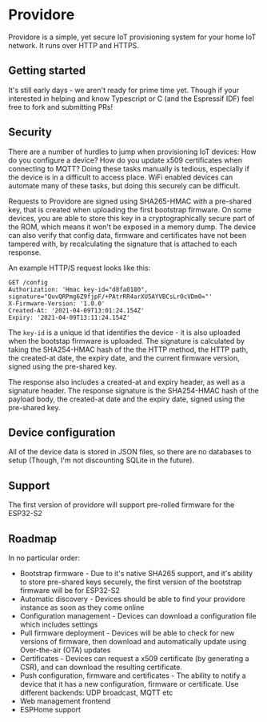 # Providore

Providore is a simple, yet secure IoT provisioning system for your home IoT network. It runs over HTTP and HTTPS.

## Getting started

It's still early days - we aren't ready for prime time yet. Though if your interested in helping and know Typescript or C (and the Espressif IDF) feel free to fork and submitting
PRs!

## Security

There are a number of hurdles to jump when provisioning IoT devices: How do you configure a device? How do you update x509 certificates when connecting to MQTT? Doing these tasks
manually is tedious, especially if the device is in a difficult to access place. WiFi enabled devices can automate many of these tasks, but doing this securely can be difficult.

Requests to Providore are signed using SHA265-HMAC with a pre-shared key, that is created when uploading the first bootstrap firmware. On some devices, you are able to store
this key in a cryptographically secure part of the ROM, which means it won't be exposed in a memory dump. The device can also verify that config data, firmware and certificates
have not been tampered with, by recalculating the signature that is attached to each response.

An example HTTP/S request looks like this:

```
GET /config
Authorization: 'Hmac key-id="d8fa0180", signature="QuvQRPmg6Z9fjpF/+PAtrRR4arXU5AYVBCsLrOcVDm0="'
X-Firmware-Version: '1.0.0'
Created-At: '2021-04-09T13:01:24.154Z'
Expiry: '2021-04-09T13:11:24.154Z'
```

The `key-id` is a unique id that identifies the device - it is also uploaded when the bootstap firmware is uploaded. The signature is calculated by taking the SHA254-HMAC hash
of the the HTTP method, the HTTP path, the created-at date, the expiry date, and the current firmware version, signed using the pre-shared key.

The response also includes a created-at and expiry header, as well as a signature header. The response signature is the SHA254-HMAC hash of the payload body, the created-at date
and the expiry date, signed using the pre-shared key.

## Device configuration

All of the device data is stored in JSON files, so there are no databases to setup (Though, I'm not discounting SQLite in the future).

## Support

The first version of providore will support pre-rolled firmware for the ESP32-S2

## Roadmap

In no particular order:

- Bootstrap firmware - Due to it's native SHA265 support, and it's ability to store pre-shared keys securely, the first version of the bootstrap firmware will be for ESP32-S2
- Automatic discovery - Devices should be able to find your providore instance as soon as they come online
- Configuration management - Devices can download a configuration file which includes settings
- Pull firmware deployment - Devices will be able to check for new versions of firmware, then download and automatically update using Over-the-air (OTA) updates
- Certificates - Devices can request a x509 certificate (by generating a CSR), and can download the resulting certificate.
- Push configuration, firmware and certificates - The ability to notify a device that it has a new configuration, firmware or certificate. Use different backends: UDP broadcast, MQTT etc
- Web management frontend
- ESPHome support
